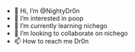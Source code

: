 - 👋 Hi, I’m @NightyDr0n
- 👀 I’m interested in poop
- 🌱 I’m currently learning nichego
- 💞️ I’m looking to collaborate on nichego
- 📫 How to reach me Dr0n

<!---
NightyDr0n/NightyDr0n is a ✨ special ✨ repository because its `README.md` (this file) appears on your GitHub profile.
You can click the Preview link to take a look at your changes.
--->

